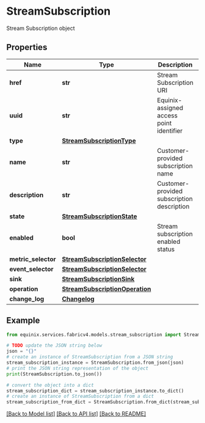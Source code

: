 # StreamSubscription

Stream Subscription object

## Properties

Name | Type | Description | Notes
------------ | ------------- | ------------- | -------------
**href** | **str** | Stream Subscription URI | [optional] [readonly] 
**uuid** | **str** | Equinix-assigned access point identifier | [optional] 
**type** | [**StreamSubscriptionType**](StreamSubscriptionType.md) |  | [optional] 
**name** | **str** | Customer-provided subscription name | [optional] 
**description** | **str** | Customer-provided subscription description | [optional] 
**state** | [**StreamSubscriptionState**](StreamSubscriptionState.md) |  | [optional] 
**enabled** | **bool** | Stream subscription enabled status | [optional] 
**metric_selector** | [**StreamSubscriptionSelector**](StreamSubscriptionSelector.md) |  | [optional] 
**event_selector** | [**StreamSubscriptionSelector**](StreamSubscriptionSelector.md) |  | [optional] 
**sink** | [**StreamSubscriptionSink**](StreamSubscriptionSink.md) |  | [optional] 
**operation** | [**StreamSubscriptionOperation**](StreamSubscriptionOperation.md) |  | [optional] 
**change_log** | [**Changelog**](Changelog.md) |  | [optional] 

## Example

```python
from equinix.services.fabricv4.models.stream_subscription import StreamSubscription

# TODO update the JSON string below
json = "{}"
# create an instance of StreamSubscription from a JSON string
stream_subscription_instance = StreamSubscription.from_json(json)
# print the JSON string representation of the object
print(StreamSubscription.to_json())

# convert the object into a dict
stream_subscription_dict = stream_subscription_instance.to_dict()
# create an instance of StreamSubscription from a dict
stream_subscription_from_dict = StreamSubscription.from_dict(stream_subscription_dict)
```
[[Back to Model list]](../README.md#documentation-for-models) [[Back to API list]](../README.md#documentation-for-api-endpoints) [[Back to README]](../README.md)



